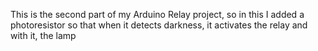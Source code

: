 This is the second part of my Arduino Relay project, so in this I added a photoresistor so that when it detects darkness, it activates the relay and with it, the lamp

